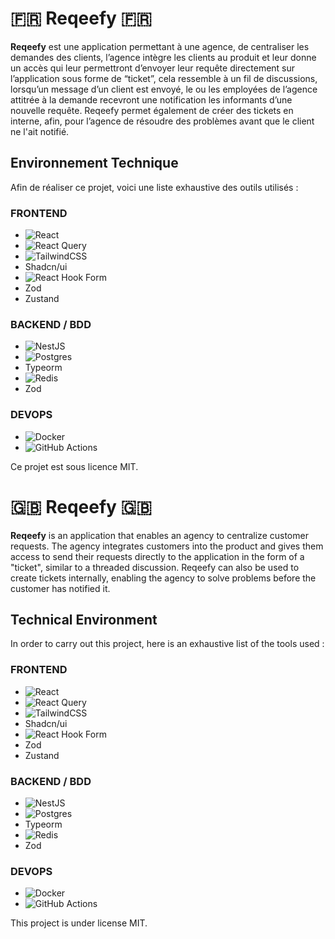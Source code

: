 # 🇫🇷 Reqeefy 🇫🇷

**Reqeefy** est une application permettant à une agence, de centraliser les demandes des clients, l’agence intègre les clients au produit et leur donne un accès qui leur permettront d’envoyer leur requête directement sur l’application sous forme de “ticket”, cela ressemble à un fil de discussions, lorsqu’un message d’un client est envoyé, le ou les employées de l’agence attitrée à la demande recevront une notification les informants d’une nouvelle requête. Reqeefy permet également de créer des tickets en interne, afin, pour l’agence de résoudre des problèmes avant que le client ne l'ait notifié.


## Environnement Technique

Afin de réaliser ce projet, voici une liste exhaustive des outils utilisés :

### FRONTEND

- ![React](https://img.shields.io/badge/react-%2320232a.svg?style=for-the-badge&logo=react&logoColor=%2361DAFB)
- ![React Query](https://img.shields.io/badge/-React%20Query-FF4154?style=for-the-badge&logo=react%20query&logoColor=white)
- ![TailwindCSS](https://img.shields.io/badge/tailwindcss-%2338B2AC.svg?style=for-the-badge&logo=tailwind-css&logoColor=white)
- Shadcn/ui
- ![React Hook Form](https://img.shields.io/badge/React%20Hook%20Form-%23EC5990.svg?style=for-the-badge&logo=reacthookform&logoColor=white)
- Zod
- Zustand

### BACKEND / BDD

- ![NestJS](https://img.shields.io/badge/nestjs-%23E0234E.svg?style=for-the-badge&logo=nestjs&logoColor=white)
- ![Postgres](https://img.shields.io/badge/postgres-%23316192.svg?style=for-the-badge&logo=postgresql&logoColor=white)
- Typeorm
- ![Redis](https://img.shields.io/badge/redis-%23DD0031.svg?style=for-the-badge&logo=redis&logoColor=white)
- Zod

### DEVOPS 

- ![Docker](https://img.shields.io/badge/docker-%230db7ed.svg?style=for-the-badge&logo=docker&logoColor=white)
- ![GitHub Actions](https://img.shields.io/badge/github%20actions-%232671E5.svg?style=for-the-badge&logo=githubactions&logoColor=white)

Ce projet est sous licence MIT.

# 🇬🇧 Reqeefy 🇬🇧

**Reqeefy** is an application that enables an agency to centralize customer requests. The agency integrates customers into the product and gives them access to send their requests directly to the application in the form of a "ticket", similar to a threaded discussion. Reqeefy can also be used to create tickets internally, enabling the agency to solve problems before the customer has notified it.


## Technical Environment

In order to carry out this project, here is an exhaustive list of the tools used :

### FRONTEND

- ![React](https://img.shields.io/badge/react-%2320232a.svg?style=for-the-badge&logo=react&logoColor=%2361DAFB)
- ![React Query](https://img.shields.io/badge/-React%20Query-FF4154?style=for-the-badge&logo=react%20query&logoColor=white)
- ![TailwindCSS](https://img.shields.io/badge/tailwindcss-%2338B2AC.svg?style=for-the-badge&logo=tailwind-css&logoColor=white)
- Shadcn/ui
- ![React Hook Form](https://img.shields.io/badge/React%20Hook%20Form-%23EC5990.svg?style=for-the-badge&logo=reacthookform&logoColor=white)
- Zod
- Zustand

### BACKEND / BDD

- ![NestJS](https://img.shields.io/badge/nestjs-%23E0234E.svg?style=for-the-badge&logo=nestjs&logoColor=white)
- ![Postgres](https://img.shields.io/badge/postgres-%23316192.svg?style=for-the-badge&logo=postgresql&logoColor=white)
- Typeorm
- ![Redis](https://img.shields.io/badge/redis-%23DD0031.svg?style=for-the-badge&logo=redis&logoColor=white)
- Zod

### DEVOPS 

- ![Docker](https://img.shields.io/badge/docker-%230db7ed.svg?style=for-the-badge&logo=docker&logoColor=white)
- ![GitHub Actions](https://img.shields.io/badge/github%20actions-%232671E5.svg?style=for-the-badge&logo=githubactions&logoColor=white)

This project is under license MIT.


